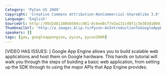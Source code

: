 ```yaml
---
Category: 'PyCon US 2009'
Copyright: 'Creative Commons Attribution-NonCommercial-ShareAlike 3.0'
Language: 'English'
SourceUrl: http://05d2db1380b6504cc981-8cbed8cf7e3a131cd8f1c3e383d10041.r93.cf2.rackcdn.com/pycon-us-2009/153_pycon-2009-an-introduction-to-google-app-engine-part-2-of-2.mp4
ThumbnailUrl: 'http://a.images.blip.tv/Pycon-AnIntroductionToGoogleAppEnginePart002235-499.jpg'
speakers: []
tags: [gae, googleappengine, pycon, pycon2009]
---
```

  
[VIDEO HAS ISSUES: ] Google App Engine allows you to build scalable web
applications and host them on Google hardware. This hands on tutorial will
walk you through the steps of building a basic web application, from setting
up the SDK through to using the major APIs that App Engine provides.


